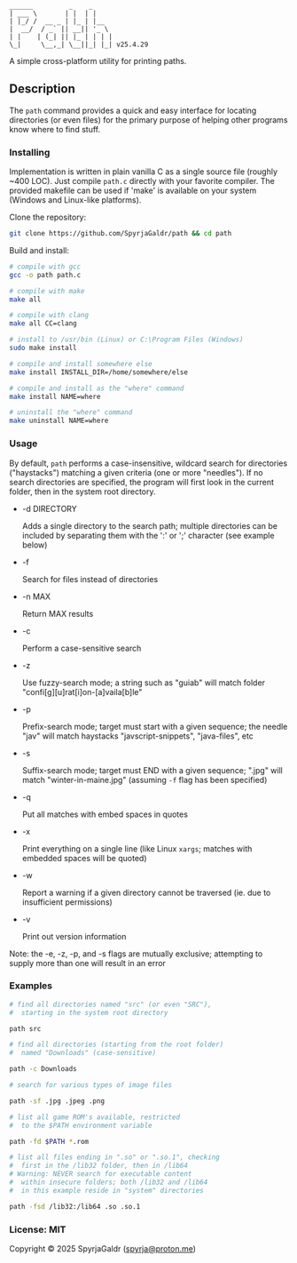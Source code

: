 ```
______         _    _
| ___ \       | |  | |
| |_/ /  __ _ | |_ | |__
|  __/  / _` || __|| '_ \
| |    | (_| || |_ | | | |
\_|     \__,_| \__||_| |_| v25.4.29

```
A simple cross-platform utility for printing paths.

## Description

The `path` command provides a quick and easy interface for locating directories (or even files) for the primary purpose of helping other programs know where to find stuff.

### Installing

Implementation is written in plain vanilla C as a single source file (roughly ~400 LOC).  Just compile `path.c` directly with your favorite compiler. The provided makefile can be used if 'make' is available on your system (Windows and Linux-like platforms).

Clone the repository:

```bash
git clone https://github.com/SpyrjaGaldr/path && cd path
```

Build and install:

```bash
# compile with gcc
gcc -o path path.c

# compile with make
make all

# compile with clang
make all CC=clang

# install to /usr/bin (Linux) or C:\Program Files (Windows)
sudo make install

# compile and install somewhere else
make install INSTALL_DIR=/home/somewhere/else

# compile and install as the "where" command
make install NAME=where

# uninstall the "where" command
make uninstall NAME=where
```

### Usage

By default, `path` performs a case-insensitive, wildcard search for directories ("haystacks") matching a given criteria (one or more "needles"). If no search directories are specified, the program will first look in the current folder, then in the system root directory.

* -d DIRECTORY

    Adds a single directory to the search path; multiple directories can be included by separating them with the ':' or ';' character (see example below)

* -f

    Search for files instead of directories

* -n MAX

    Return MAX results

* -c

    Perform a case-sensitive search

* -z

    Use fuzzy-search mode; a string such as "guiab" will match folder "confi[g][u]rat[i]on-[a]vaila[b]le"

* -p

    Prefix-search mode; target must start with a given sequence; the needle "jav" will match haystacks "javscript-snippets", "java-files", etc

* -s

    Suffix-search mode; target must END with a given sequence; ".jpg" will match "winter-in-maine.jpg" (assuming `-f` flag has been specified)

* -q

    Put all matches with embed spaces in quotes

* -x

    Print everything on a single line (like Linux `xargs`; matches with embedded spaces will be quoted)

* -w

    Report a warning if a given directory cannot be traversed (ie. due to insufficient permissions)

* -v

    Print out version information

Note: the -e, -z, -p, and -s flags are mutually exclusive; attempting to supply more than one will result in an error

### Examples

```bash
# find all directories named "src" (or even "SRC"),
#  starting in the system root directory

path src

# find all directories (starting from the root folder)
#  named "Downloads" (case-sensitive)

path -c Downloads

# search for various types of image files

path -sf .jpg .jpeg .png

# list all game ROM's available, restricted
#  to the $PATH environment variable

path -fd $PATH *.rom

# list all files ending in ".so" or ".so.1", checking
#  first in the /lib32 folder, then in /lib64
# Warning: NEVER search for executable content
#  within insecure folders; both /lib32 and /lib64
#  in this example reside in "system" directories

path -fsd /lib32:/lib64 .so .so.1
```

### License: MIT
Copyright © 2025 SpyrjaGaldr (spyrja@proton.me)

